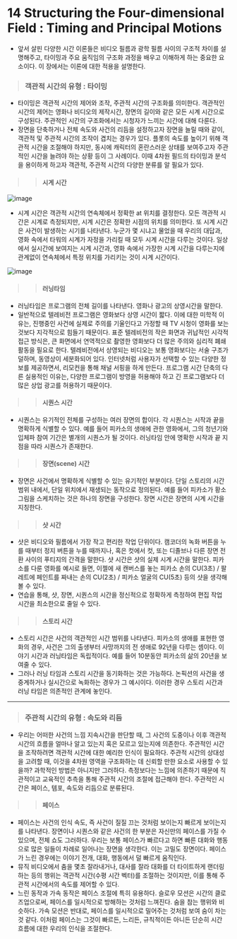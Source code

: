 # 14 Structuring the Four-dimensional Field : Timing and Principal Motions
 * 앞서 살핀 다양한 시간 이론들은 비디오 필름과 광학 필름 사이의 구조적 차이를 설명해주고, 타이밍과 주요 움직임의 구조화 과정을 배우고 이해하게 하는 중요한 요소이다. 이 장에서는 이론에 대한 적용을 설명한다.

> ### 객관적 시간의 유형 : 타이밍
 * 타이밍은 객관적 시간의 제어와 조작, 주관적 시간의 구조화를 의미한다. 객관적인 시간의 제어는 영화나 비디오의 제작시간, 장면의 길이와 같은 모든 시계 시간으로 구성된다. 주관적인 시간의 구조화에서는 시청자가 느끼는 시간에 대해 다룬다.  
 * 장면을 단축하거나 전체 속도와 사건의 리듬을 설정하고자 장면을 늘릴 때와 같이, 객관적 및 주관적 시간의 조작이 겹치는 경우가 있다. 플롯의 속도를 높이기 위해 객관적 시간을 조절해야 하지만, 동시에 캐릭터의 혼란스러운 상태를 보여주고자 주관적인 시간을 늘려야 하는 상황 등이 그 사례이다. 이때 4차원 필드의 타이밍과 분석을 용이하게 하고자 객관적, 주관적 시간의 다양한 분류를 알 필요가 있다. 

> > #### 시계 시간 
 ![image](https://user-images.githubusercontent.com/80778903/113427261-afd00d00-940f-11eb-96be-167b4914dd75.png)
 * 시계 시간은 객관적 시간의 연속체에서 정확한 at 위치를 결정한다. 모든 객관적 시간은 시계로 측정되지만, 시계 시간은 정확한 시점의 위치를 의미한다. 
   또 시계 시간은 사건이 발생하는 시기를 나타낸다. 누군가 몇 시냐고 물었을 때 우리의 대답과, 영화 속에서 타워의 시계가 자정을 가리킬 때 모두 시계 시간을 다루는 것이다. 일상에서 실시간에 보여지는 시계 시간과, 영화 속에서 가장한 시계 시간을 다루는지에 관계없이 연속체에서 특정 위치를 가리키는 것이 시계 시간이다. 
   
 ![image](https://user-images.githubusercontent.com/80778903/113428891-93819f80-9412-11eb-9521-c9849e90debd.png)  
 > > #### 러닝타임
  * 러닝타임은 프로그램의 전체 길이를 나타낸다. 영화나 광고의 상영시간을 말한다. 
  * 일반적으로 텔레비전 프로그램은 영화보다 상영 시간이 짧다. 이에 대한 미학적 이유는, 진행중인 사건에 실제로 주의를 기울인다고 가정할 때 TV 시청이 영화를 보는 것보다 지각적으로 힘들기 때문이다. 표준 텔레비전의 작은 화면과 귀납적인 시각적 접근 방식은, 큰 화면에서 연역적으로 촬영한 영화보다 더 많은 주의와 심리적 폐쇄 활동을 필요로 한다. 텔레비전에서 상영되는 비디오는 보통 영화보다는 서술 구조가 덜하며, 동영상이 세분화되어 있다. 인터넷처럼 사용자가 선택할 수 있는 다양한 정보를 제공하면서, 리모컨을 통해 채널 서핑을 하게 만든다. 프로그램 시간 단축의 다른 실용적인 이유는, 다양한 프로그램이 방영을 허용해야 하고 긴 프로그램보다 더 많은 상업 광고를 허용하기 때문이다.   

 > > #### 시퀀스 시간 
 * 시퀀스는 유기적인 전체를 구성하는 여러 장면의 합이다. 각 시퀀스는 시작과 끝을 명확하게 식별할 수 있다. 예를 들어 피카소의 생애에 관한 영화에서, 그의 청년기와 입체파 참여 기간은 별개의 시퀀스가 될 것이다. 러닝타임 안에 명확한 시작과 끝 지점을 따라 시퀀스가 존재한다. 

> > #### 장면(scene) 시간
 * 장면은 사건에서 명확하게 식별할 수 있는 유기적인 부분이다. 단일 스토리의 시간 범위 내에서, 단일 위치에서 재생되는 동작으로 정의된다. 예를 들어 피카소가 황소 그림을 스케치하는 것은 하나의 장면을 구성한다. 장면 시간은 장면의 시계 시간을 지칭한다. 

> > #### 샷 시간 
 * 샷은 비디오와 필름에서 가장 작고 편리한 작업 단위이다. 캠코더의 녹화 버튼을 누를 때부터 정지 버튼을 누를 때까지나, 혹은 컷에서 컷, 또는 디졸브나 다른 장면 전환 사이의 푸티지의 간격을 말한다. 샷 시간은 샷의 실제 시계 시간을 말한다. 피카소를 다룬 영화를 예시로 들면, 이젤에 새 캔버스를 놓는 피카소 손의 CU(3초) / 팔레트에 페인트를 짜내는 손의 CU(2초) / 피카소 얼굴의 CU(5초) 등의 샷을 생각해볼 수 있다. 
 * 연습을 통해, 샷, 장면, 시퀀스의 시간을 정신적으로 정확하게 측정하여 편집 작업 시간을 최소한으로 줄일 수 있다.

> > #### 스토리 시간 
 * 스토리 시간은 사건의 객관적인 시간 범위를 나타낸다. 피카소의 생애를 표현한 영화의 경우, 사건은 그의 출생부터 사망까지의 전 생애로 92년을 다루는 셈이다. 
  이야기 시간과 러닝타임은 독립적이다. 예를 들어 10분동안 피카소의 삶의 20년을 보여줄 수 있다. 
* 그러나 러닝 타임과 스토리 시간을 동기화하는 것은 가능하다. 논픽션의 사건을 생중계하거나 실시간으로 녹화하는 경우가 그 예시이다. 이러한 경우 스토리 시간과 러닝 타임은 의존적인 관계에 놓인다. 

-------------------------------------------

> ### 주관적 시간의 유형 : 속도와 리듬 
 * 우리는 어떠한 사건의 느낌 지속시간을 판단할 때, 그 사건의 도중이나 이후 객관적 시간의 흐름을 얼마나 알고 있는지 혹은 모르고 있는지에 의존한다. 주관적인 시간을 조작하려면 객관적 시간에 대한 예리한 인식이 필요하다. 주관적 시간의 상대성을 고려할 때, 이것을 4차원 영역을 구조화하는 데 신뢰할 만한 요소로 사용할 수 있을까? 과학적인 방법은 아니지만 그러하다. 측정보다는 느낌에 의존하기 때문에 직관적이고 교육적인 추측을 통해 주관적 시간의 조절에 접근해야 한다. 주관적인 시간은 페이스, 템포, 속도와 리듬으로 분류된다. 

> > #### 페이스
 * 페이스는 사건의 인식 속도, 즉 사건이 질질 끄는 것처럼 보이는지 빠르게 보이는지를 나타낸다. 장면이나 시퀀스와 같은 사건의 한 부분은 자신만의 페이스를 가질 수 있으며, 전체 쇼도 그러하다. 우리는 보통 페이스가 빠르다고 하면 빠른 대화와 행동으로 많은 일들이 차례로 일어나는 장면을 생각한다. 이는 고밀도 장면이다. 페이스가 느린 경우에는 이야기 전개, 대화, 행동에서 덜 빠르게 움직인다. 
 * 뮤직 비디오에서 춤을 몇초 잘라내거나, 대사를 잘라 대화를 더 타이트하게 랜더링하는 등의 행위는 객관적 시간(수평 시간 벡터)를 조절하는 것이지만, 이를 통해 주관적 시간에서의 속도를 제어할 수 있다.
 * 느린 동작과 가속 동작은 페이스 조절에 특히 유용하다. 슬로우 모션은 시간의 클로즈업으로써, 페이스를 일시적으로 방해하는 것처럼 느껴진다. 숨을 참는 행위와 비슷하다. 가속 모션은 반대로, 페이스를 일시적으로 밀어주는 것처럼 보여 숨이 차는 것 같다. 이처럼 페이스는 그것이 빠르든, 느리든, 규칙적이든 아니든 단순히 시간 흐름에 대한 우리의 인식을 조절한다. 

 









